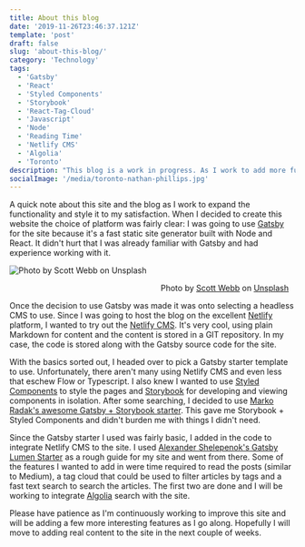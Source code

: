 ```yaml
---
title: About this blog
date: '2019-11-26T23:46:37.121Z'
template: 'post'
draft: false
slug: 'about-this-blog/'
category: 'Technology'
tags:
  - 'Gatsby'
  - 'React'
  - 'Styled Components'
  - 'Storybook'
  - 'React-Tag-Cloud'
  - 'Javascript'
  - 'Node'
  - 'Reading Time'
  - 'Netlify CMS'
  - 'Algolia'
  - 'Toronto'
description: "This blog is a work in progress. As I work to add more functionality to the blog and the site in general, I will transition into producing real content. Once I've thoroughly tested the functionality I will publish the code as a Gatsby starter template."
socialImage: '/media/toronto-nathan-phillips.jpg'
---
```


A quick note about this site and the blog as I work to expand the functionality and style it to my satisfaction. When I decided to create this website the choice of platform was fairly clear: I was going to use [Gatsby](https://www.gatsbyjs.org/) for the site because it's a fast static site generator built with Node and React. It didn't hurt that I was already familiar with Gatsby and had experience working with it.

![Photo by Scott Webb on Unsplash](/media/toronto-nathan-phillips.jpg)

<p style="text-align: right; margin-top: 3px; margin-right: 12px;">Photo by <a href="https://unsplash.com/@scottwebb">Scott Webb</a> on <a href="https://unsplash.com">Unsplash</a></p>

Once the decision to use Gatsby was made it was onto selecting a headless CMS to use. Since I was going to host the blog on the excellent [Netlify](https://www.netlify.com/) platform, I wanted to try out the [Netlify CMS](https://www.netlifycms.org/). It's very cool, using plain Markdown for content and the content is stored in a GIT repository. In my case, the code is stored along with the Gatsby source code for the site.

With the basics sorted out, I headed over to pick a Gatsby starter template to use. Unfortunately, there aren't many using Netlify CMS and even less that eschew Flow or Typescript. I also knew I wanted to use [Styled Components](https://www.styled-components.com/) to style the pages and [Storybook](https://storybook.js.org/) for developing and viewing components in isolation. After some searching, I decided to use [Marko Radak's awesome Gatsby + Storybook starter](https://github.com/markoradak/gatsby-starter-storybook). This gave me Storybook + Styled Components and didn't burden me with things I didn't need.

Since the Gatsby starter I used was fairly basic, I added in the code to integrate Netlify CMS to the site. I used [Alexander Shelepenok's Gatsby Lumen Starter](https://github.com/alxshelepenok/gatsby-starter-lumen) as a rough guide for my site and went from there. Some of the features I wanted to add in were time required to read the posts (similar to Medium), a tag cloud that could be used to filter articles by tags and a fast text search to search the articles. The first two are done and I will be working to integrate [Algolia](https://www.algolia.com) search with the site.

Please have patience as I'm continuously working to improve this site and will be adding a few more interesting features as I go along. Hopefully I will move to adding real content to the site in the next couple of weeks.
